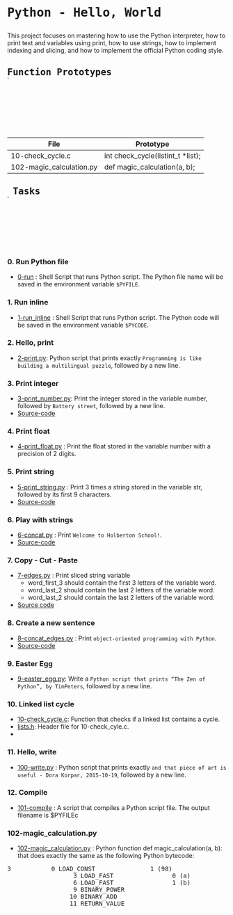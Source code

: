 # <pre>Python - Hello, World</pre>
This project focuses on mastering how to use the Python interpreter, how to print text and variables using print, how to use strings, how to implement indexing and slicing, and how to implement the official Python coding style.
## <pre>Function Prototypes   <img src="https://user-images.githubusercontent.com/107026397/209423040-0ba70fc0-8862-492e-944b-fa10de86e407.svg" width=3% height=3%/></pre>
| File  | Prototype |
| ------------- | ------------- |
| 10-check_cycle.c  | int check_cycle(listint_t *list);  |
| 102-magic_calculation.py  | def magic_calculation(a, b);  |

## <pre> Tasks   <img src="https://user-images.githubusercontent.com/107026397/209345588-c8cc3382-31c2-417b-888a-666928ab0e1d.svg" width=3% height=3%/></pre>
### 0. Run Python file <br>
   * [0-run](https://github.com/Bezawork-pr/alx-higher_level_programming/blob/master/0x00-python-hello_world/0-run) : Shell Script that runs Python script. The Python file name will be saved in the environment variable `$PYFILE`.
### 1. Run inline <br>
  * [1-run_inline](https://github.com/Bezawork-pr/alx-higher_level_programming/blob/master/0x00-python-hello_world/1-run_inline) : Shell Script that runs Python script. The Python code will be saved in the environment variable `$PYCODE`.
### 2. Hello, print <br>
  * [2-print.py](https://github.com/Bezawork-pr/alx-higher_level_programming/blob/master/0x00-python-hello_world/2-print.py): Python script that prints exactly `Programming is like building a multilingual puzzle`, followed by a new line.
### 3. Print integer <br>
  * [3-print_number.py](https://github.com/Bezawork-pr/alx-higher_level_programming/blob/master/0x00-python-hello_world/3-print_number.py): Print the integer stored in the variable number, followed by `Battery street`, followed by a new line.<br>
  * [Source-code](https://github.com/holbertonschool/0x00.py/blob/master/3-print_number.py)
### 4. Print float <br>
  * [4-print_float.py](https://github.com/Bezawork-pr/alx-higher_level_programming/blob/master/0x00-python-hello_world/4-print_float.py) : Print the float stored in the variable number with a precision of 2 digits.
### 5. Print string <br>
  * [5-print_string.py](https://github.com/Bezawork-pr/alx-higher_level_programming/blob/master/0x00-python-hello_world/5-print_string.py) : Print 3 times a string stored in the variable str, followed by its first 9 characters. <br>
  * [Source-code](https://github.com/holbertonschool/0x00.py/blob/master/5-print_string.py)
### 6. Play with strings <br>
  * [6-concat.py](https://github.com/Bezawork-pr/alx-higher_level_programming/blob/master/0x00-python-hello_world/6-concat.py) : Print `Welcome to Holberton School!`.
  * [Source-code](https://github.com/holbertonschool/0x00.py/blob/master/6-concat.py)
### 7. Copy - Cut - Paste <br>
  * [7-edges.py](https://github.com/Bezawork-pr/alx-higher_level_programming/blob/master/0x00-python-hello_world/7-edges.py) : Print sliced string variable<br>
    * word_first_3 should contain the first 3 letters of the variable word.<br>
    * word_last_2 should contain the last 2 letters of the variable word.<br>
    * word_last_2 should contain the last 2 letters of the variable word.<br>
   * [Source code](https://github.com/holbertonschool/0x00.py/blob/master/7-edges.py)
### 8. Create a new sentence <br>
  * [8-concat_edges.py](https://github.com/Bezawork-pr/alx-higher_level_programming/blob/master/0x00-python-hello_world/8-concat_edges.py) : Print `object-oriented programming with Python`.<br>
  * [Source-code](https://github.com/holbertonschool/0x00.py/blob/master/8-concat_edges.py)
### 9. Easter Egg<br>
  * [9-easter_egg.py](https://github.com/Bezawork-pr/alx-higher_level_programming/blob/master/0x00-python-hello_world/9-easter_egg.py): Write a `Python script that prints “The Zen of Python”, by TimPeters`, followed by a new line.
### 10. Linked list cycle <br>
  * [10-check_cycle.c](https://github.com/Bezawork-pr/alx-higher_level_programming/blob/master/0x00-python-hello_world/10-linked_lists.c): Function that checks if a linked list contains a cycle.
  * [lists.h](https://github.com/Bezawork-pr/alx-higher_level_programming/blob/master/0x00-python-hello_world/lists.h): Header file for 10-check_cyle.c.
  * 
### 11. Hello, write <br>
  * [100-write.py](https://github.com/Bezawork-pr/alx-higher_level_programming/blob/master/0x00-python-hello_world/100-write.py) :  Python script that prints exactly `and that piece of art is useful - Dora Korpar, 2015-10-19`, followed by a new line.
### 12. Compile <br>
  * [101-compile](https://github.com/Bezawork-pr/alx-higher_level_programming/blob/master/0x00-python-hello_world/101-compile) : A script that compiles a Python script file. The output filename is $PYFILEc
### 102-magic_calculation.py
  * [102-magic_calculation.py](https://github.com/Bezawork-pr/alx-higher_level_programming/blob/master/0x00-python-hello_world/102-magic_calculation.py) :  Python function def magic_calculation(a, b): that does exactly the same as the following Python bytecode:
 <pre>3           0 LOAD_CONST               1 (98)
                  3 LOAD_FAST                0 (a)
                  6 LOAD_FAST                1 (b)
                  9 BINARY_POWER
                 10 BINARY_ADD
                 11 RETURN_VALUE
 </pre>
